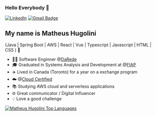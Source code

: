### Hello Everybody 👋

[![LinkedIn](https://img.shields.io/badge/-LinkedIn-0077B5?style=flat-square&logo=Linkedin&logoColor=white&link=https://www.linkedin.com/in/matheus-hugolini/)](https://www.linkedin.com/in/matheus-hugolini/)
[![Gmail Badge](https://img.shields.io/badge/-mathugolini@gmail.com-0077B5?style=flat-square&logo=Gmail&logoColor=white&link=mailto:mathugolini@gmail.com)](mathugolini@gmail.com)

## My name is Matheus Hugolini
(Java | Spring Boot | AWS | React | Vue | Typescript | Javascript | HTML | CSS ) 🚀
- 👩‍💻 Software Enginner @[DaRede](https://www.darede.com.br/)
- 🎓 Graduated in Systems Analysis and Development at @[FIAP](https://www.fiap.com.br/)
- ✈️ Lived in Canada (Toronto) for a year on a exchange program
- ☁️ @[Cloud Certified](https://www.credly.com/badges/e12daf59-3971-4c85-9bcb-1992f3961325/public_url)
- 📚 Studying AWS cloud and serverless applications
- 🌐 Great communicator / Digital Influencer
- 💡 Love a good challenge

<div align="left">
  
[![Matheus Hugolini Top Languages](https://github-readme-stats.vercel.app/api/top-langs/?username=mathugolini&theme=blue-white)](https://github.com/anuraghazra/github-readme-stats)

  
 </div>

<!--
**mathugolini/mathugolini** is a ✨ _special_ ✨ repository because its `README.md` (this file) appears on your GitHub profile.

Here are some ideas to get you started:

- 🔭 I’m currently working on ...
- 🌱 I’m currently learning ...
- 👯 I’m looking to collaborate on ...
- 🤔 I’m looking for help with ...
- 💬 Ask me about ...
- 📫 How to reach me: ...
- 😄 Pronouns: ...
- ⚡ Fun fact: ...
-->
